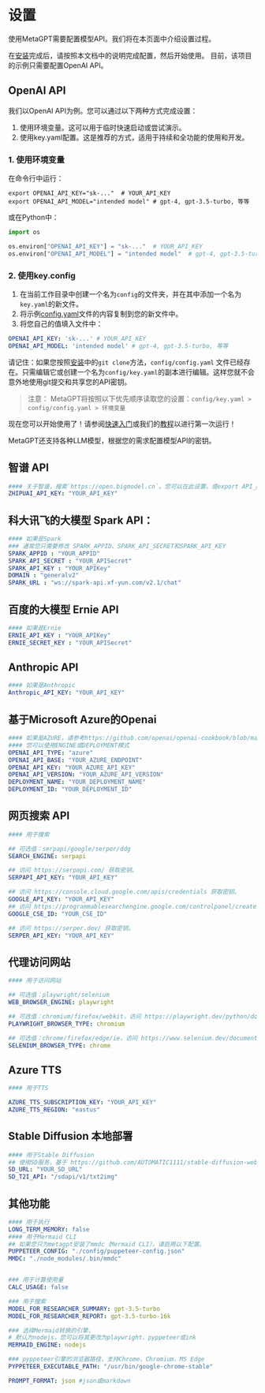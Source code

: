 # 设置

使用MetaGPT需要配置模型API。我们将在本页面中介绍设置过程。

在[安装](./installation.md)完成后，请按照本文档中的说明完成配置，然后开始使用。
目前，该项目的示例只需要配置OpenAI API。

## OpenAI API

我们以OpenAI API为例。您可以通过以下两种方式完成设置：

1. 使用环境变量。这可以用于临时快速启动或尝试演示。
2. 使用key.yaml配置。这是推荐的方式，适用于持续和全功能的使用和开发。

### 1. 使用环境变量

在命令行中运行：

```shell
export OPENAI_API_KEY="sk-..."  # YOUR_API_KEY
export OPENAI_API_MODEL="intended model" # gpt-4, gpt-3.5-turbo, 等等
```

或在Python中：

```python
import os

os.environ["OPENAI_API_KEY"] = "sk-..."  # YOUR_API_KEY
os.environ["OPENAI_API_MODEL"] = "intended model"  # gpt-4, gpt-3.5-turbo, 等等
```

### 2. 使用key.config

1. 在当前工作目录中创建一个名为`config`的文件夹，并在其中添加一个名为`key.yaml`的新文件。
2. 将示例[config.yaml](https://github.com/geekan/MetaGPT/blob/main/config/config.yaml)文件的内容复制到您的新文件中。
3. 将您自己的值填入文件中：

```yaml
OPENAI_API_KEY: 'sk-...' # YOUR_API_KEY
OPENAI_API_MODEL: 'intended model' # gpt-4, gpt-3.5-turbo, 等等
```

请记住：如果您按照[安装](./installation)中的`git clone`方法，`config/config.yaml`
文件已经存在。只需编辑它或创建一个名为`config/key.yaml`的副本进行编辑。这样您就不会意外地使用git提交和共享您的API密钥。

> 注意：
> MetaGPT将按照以下优先顺序读取您的设置：`config/key.yaml > config/config.yaml > 环境变量`

现在您可以开始使用了！请参阅[快速入门](./quickstart)或我们的[教程](/guide/tutorials/agent_101)以进行第一次运行！

MetaGPT还支持各种LLM模型，根据您的需求配置模型API的密钥。

## 智谱 API

```yaml
#### 关于智谱，搜索`https://open.bigmodel.cn`。您可以在此设置，或export API_KEY="YOUR_API_KEY"
ZHIPUAI_API_KEY: "YOUR_API_KEY"
```

## 科大讯飞的大模型 Spark API：

``` yaml
#### 如果是Spark
### 通常您只需要修改 SPARK_APPID、SPARK_API_SECRET和SPARK_API_KEY
SPARK_APPID : "YOUR_APPID"
SPARK_API_SECRET : "YOUR_APISecret"
SPARK_API_KEY : "YOUR_APIKey"
DOMAIN : "generalv2"
SPARK_URL : "ws://spark-api.xf-yun.com/v2.1/chat"
```

## 百度的大模型 Ernie API

``` yaml
#### 如果是Ernie
ERNIE_API_KEY : "YOUR_APIKey"
ERNIE_SECRET_KEY : "YOUR_APISecret"
```

## Anthropic API

``` yaml
#### 如果是Anthropic
Anthropic_API_KEY: "YOUR_API_KEY"
```

## 基于Microsoft Azure的Openai

``` yaml
#### 如果是AZURE，请参考https://github.com/openai/openai-cookbook/blob/main/examples/azure/chat.ipynb
#### 您可以使用ENGINE或DEPLOYMENT模式
OPENAI_API_TYPE: "azure"
OPENAI_API_BASE: "YOUR_AZURE_ENDPOINT"
OPENAI_API_KEY: "YOUR_AZURE_API_KEY"
OPENAI_API_VERSION: "YOUR_AZURE_API_VERSION"
DEPLOYMENT_NAME: "YOUR_DEPLOYMENT_NAME"
DEPLOYMENT_ID: "YOUR_DEPLOYMENT_ID"
```

## 网页搜索 API

``` yaml
#### 用于搜索

## 可选值：serpapi/google/serper/ddg
SEARCH_ENGINE: serpapi

## 访问 https://serpapi.com/ 获取密钥。
SERPAPI_API_KEY: "YOUR_API_KEY"

## 访问 https://console.cloud.google.com/apis/credentials 获取密钥。
GOOGLE_API_KEY: "YOUR_API_KEY"
## 访问 https://programmablesearchengine.google.com/controlpanel/create 获取ID。
GOOGLE_CSE_ID: "YOUR_CSE_ID"

## 访问 https://serper.dev/ 获取密钥。
SERPER_API_KEY: "YOUR_API_KEY"
```

## 代理访问网站

``` yaml
#### 用于访问网站

## 可选值：playwright/selenium
WEB_BROWSER_ENGINE: playwright

## 可选值：chromium/firefox/webkit，访问 https://playwright.dev/python/docs/api/class-browsertype
PLAYWRIGHT_BROWSER_TYPE: chromium

## 可选值：chrome/firefox/edge/ie，访问 https://www.selenium.dev/documentation/webdriver/browsers/
SELENIUM_BROWSER_TYPE: chrome
```

## Azure TTS

```` yaml
#### 用于TTS

AZURE_TTS_SUBSCRIPTION_KEY: "YOUR_API_KEY"
AZURE_TTS_REGION: "eastus"
````

## Stable Diffusion 本地部署

````yaml
#### 用于Stable Diffusion
## 使用SD服务，基于 https://github.com/AUTOMATIC1111/stable-diffusion-webui
SD_URL: "YOUR_SD_URL"
SD_T2I_API: "/sdapi/v1/txt2img"

````

## 其他功能

````yaml 
#### 用于执行
LONG_TERM_MEMORY: false
#### 用于Mermaid CLI
## 如果您只为metagpt安装了mmdc（Mermaid CLI），请启用以下配置。
PUPPETEER_CONFIG: "./config/puppeteer-config.json"
MMDC: "./node_modules/.bin/mmdc"


### 用于计算使用量
CALC_USAGE: false

### 用于搜索
MODEL_FOR_RESEARCHER_SUMMARY: gpt-3.5-turbo
MODEL_FOR_RESEARCHER_REPORT: gpt-3.5-turbo-16k

### 选择Mermaid转换的引擎，
# 默认为nodejs，您可以将其更改为playwright、pyppeteer或ink
MERMAID_ENGINE: nodejs

### pyppeteer引擎的浏览器路径，支持Chrome、Chromium、MS Edge
PYPPETEER_EXECUTABLE_PATH: "/usr/bin/google-chrome-stable"

PROMPT_FORMAT: json #json或markdown
````

